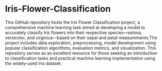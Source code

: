 # Iris-Flower-Classification
This GitHub repository hosts the Iris Flower Classification project, a comprehensive machine learning task aimed at developing a model to accurately classify Iris flowers into their respective species—setosa, versicolor, and virginica—based on their sepal and petal measurements.The project includes data exploration, preprocessing, model development using popular classification algorithms, evaluation metrics, and visualization. This repository serves as an excellent resource for those seeking an introduction to classification tasks and practical machine learning implementation using the widely-used Iris dataset.







